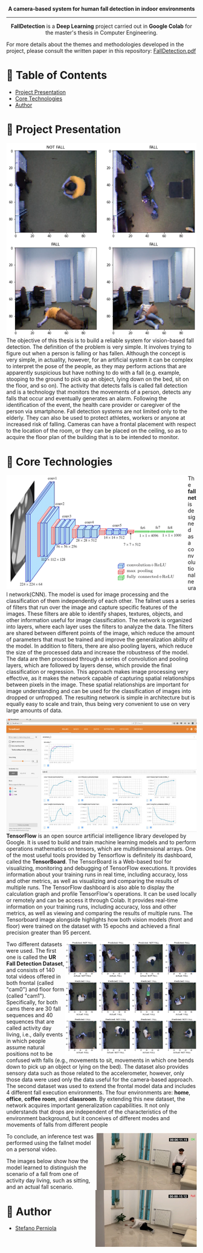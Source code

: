 <p align="center">
   <b>A camera-based system for human fall detection in indoor environments</b>
</p>

---


<p align="center">
    <b>FallDetection</b> is a <b>Deep Learning</b> project carried out in <b>Google Colab</b> for the master's thesis in Computer Engineering.
</b></p>

 For more details about the themes and methodologies developed in the project, please consult the written paper in this repository: [FallDetection.pdf](https://github.com/xniola/FallDetection/blob/main/FallDetection.pdf)
 
# 📔 Table of Contents

- [Project Presentation](#panoramica)
- [Core Technologies](#tecno)
- [Author](#autore)

# 📝 Project Presentation <a name = "panoramica"></a>

<table>
  <tr>
    <img align="left" src="images/fall_pavimentale.png">
    <img align="left" src="images/fall_frontale.png">
  </tr>
The objective of this thesis is to build a reliable system
for vision-based fall detection. The definition of the
problem is very simple. It involves trying to figure out when
a person is falling or has fallen. Although the concept
is very simple, in actuality, however, for an
artificial system it can be complex to interpret the pose of the
people, as they may perform actions that are apparently
suspicious but have nothing to do with a fall (e.g.
example, stooping to the ground to pick up an object, lying down
on the bed, sit on the floor, and so on). The activity that detects
falls is called fall detection and is a technology that monitors the
movements of a person, detects any falls that occur
and eventually generates an alarm. Following the identification
of the event, the health care provider or caregiver of the
person via smartphone. Fall detection systems are not
limited only to the elderly. They can also be used
to protect athletes, workers or anyone at increased risk of
falling. Cameras can have a frontal placement
with respect to the location of the room, or they can be placed
on the ceiling, so as to acquire the floor plan of the building that is to be
intended to monitor. 


# 🧰 Core Technologies <a name = "tecno"></a>

<img align="left" src="images/fallnet.png" height="300">

The **fallnet** is designed as a convolutional neural network(CNN).
The model is used for image processing and the
classification of them independently of each other.
The fallnet uses a series of filters that run over the image
and capture specific features of the images. These filters are able to identify shapes, textures, objects, and other
information useful for image classification.
The network is organized into layers, where each layer uses the filters
to analyze the data. The filters are shared between different points
of the image, which reduce the amount of parameters that must
be trained and improve the generalization ability of the
model.
In addition to filters, there are also pooling layers, which reduce
the size of the processed data and increase the robustness of the
model. The data are then processed through a series of
convolution and pooling layers, which are followed by layers
dense, which provide the final classification or regression.
This approach makes image processing very effective, as it makes the network capable of capturing spatial relationships
between pixels in the image. These spatial relationships are important
for image understanding and can be used for
the classification of images into dropped or unfropped.
The resulting network is simple in architecture but is equally
easy to scale and train, thus being very convenient to
use on very large amounts of data.

<img align="left" src="images/tensorboard.png" height="300">

**TensorFlow** is an open source artificial intelligence library developed by Google. It is used to build and train machine learning models and to perform operations
mathematics on tensors, which are multidimensional arrays. 
One of the most useful tools provided by Tensorflow is definitely
its dashboard, called the **TensorBoard**. The TensorBoard is a
Web-based tool for visualizing, monitoring
and debugging of TensorFlow executions. It provides information
about your training runs in real time, including accuracy,
loss and other metrics, as well as visualizing and comparing the results of multiple runs. The TensorFlow dashboard is also able to
display the calculation graph and profile TensorFlow's operations. It can be used locally or remotely and can be
access it through Colab. It provides real-time information
on your training runs, including accuracy, loss and other
metrics, as well as viewing and comparing the results of multiple runs.
The Tensorboard image alongside highlights how both vision models (front and floor) were trained on the dataset
with 15 epochs and achieved a final precision greater than 95 percent.

<img align="right" src="images/predizioni.png" height="300">

Two different datasets were used. The first one is called the
**UR Fall Detection Dataset**, and consists of 140 total videos
offered in both frontal (called "cam0") and floor form
(called "cam1"). Specifically, for both cams there are
30 fall sequences and 40 sequences that are called activity
day living, i.e., daily events in which people assume
natural positions not to be confused with falls (e.g., movements
to sit, movements in which one bends down to pick up an object
or lying on the bed). The dataset also provides sensory data
such as those related to the accelerometer, however, only those data were used
only the data useful for the camera-based approach.
The second dataset was used to extend the frontal model data and includes 4 different fall execution environments.
The four environments are: **home**, **office**, **coffee room**, and **classroom**.
By extending this new dataset, the network acquires
important generalization capabilities. It not only understands that
drops are independent of the characteristics of the environment
background, but it conceives of different modes and movements of
falls from different people

<img align="right" src="images/inference_not_fall.jpeg" height="150">

To conclude, an inference test was performed using the
fallnet model on a personal video. 

<img align="right" src="images/inference_fall.jpeg" height="150">

The images below show how the model learned to distinguish the scenario
of a fall from one of activity day living, such as sitting, and an actual fall scenario.


# 🔭 Author <a name = "autore"></a>

- [Stefano Perniola](https://github.com/xniola)
